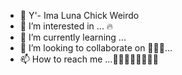 - 👋 Y'- Ima Luna Chick Weirdo
- 👀 I’m interested in ... 🔥
- 🌱 I’m currently learning ...
- 💞️ I’m looking to collaborate on 🦄👸🏻...
- 📫 How to reach me ...🐳🐳🐳🐳🐳🔮🧝‍♂️

<!---
DarkerWhit/DarkerWhit is a ✨ special ✨ repository because its `README.md` (this file) appears on your GitHub profile.
You can click the Preview link to take a look at your changes.
--->
